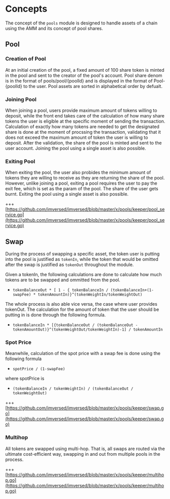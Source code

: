 <!--
order: 1
-->

# Concepts

The concept of the `pools` module is designed to handle assets of a chain using the AMM and its concept of pool shares. 

## Pool

### Creation of Pool

At an initial creation of the pool, a fixed amount of 100 share token is minted in the pool and sent to the creator of the pool's account. Pool share denom is in the format of pools/pool/{poolId} and is displayed in the format of Pool-{poolId} to the user. Pool assets are sorted in alphabetical order by defualt.

### Joining Pool

When joining a pool, users provide maximum amount of tokens willing to deposit, while the front end takes care of the calculation of how many share tokens the user is eligible at the specific moment of sending the transaction. Calculation of exactly how many tokens are needed to get the designated share is done at the moment of procssing the transaction, validating that it does not exceed the maximum amount of token the user is willing to deposit. After the validation, the share of the pool is minted and sent to the user account. Joining the pool using a single asset is also possible.

### Exiting Pool

When exiting the pool, the user also probides the minimum amount of tokens they are willing to receive as they are returning the share of the pool. However, unlike joining a pool, exiting a pool requires the user to pay the exit fee, which is set as the param of the pool. The share of the user gets burnt. Exiting the pool using a single asset is also possible. 

+++[https://github.com/imversed/imversed/blob/master/x/pools/keeper/pool_service.go](https://github.com/imversed/imversed/blob/master/x/pools/keeper/pool_service.go)

## Swap

During the process of swapping a specific asset, the token user is putting into the pool is justified as `tokenIn`, while the token that would be omitted after the swap is justified as `tokenOut`  throughout the module.

Given a tokenIn, the following calculations are done to calculate how much tokens are to be swapped and ommitted from the pool.

- `tokenBalanceOut * [ 1 - { tokenBalanceIn / (tokenBalanceIn+(1-swapFee) * tokenAmountIn)}^(tokenWeightIn/tokenWeightOut)`

The whole process is also able vice versa, the case where user provides tokenOut. The calculation  for the amount of token that the user should be putting in is done through the following formula.

- `tokenBalanceIn * [{tokenBalanceOut / (tokenBalanceOut - tokenAmountOut)}^(tokenWeightOut/tokenWeightIn)-1] / tokenAmountIn`

### Spot Price

Meanwhile, calculation of the spot price with a swap fee is done using the following formula

- `spotPrice / (1-swapFee)`

where spotPrice is 

- `(tokenBalanceIn / tokenWeightIn) / (tokenBalanceOut / tokenWeightOut)`

+++[https://github.com/imversed/imversed/blob/master/x/pools/keeper/swap.go](https://github.com/imversed/imversed/blob/master/x/pools/keeper/swap.go)

### Multihop

All tokens are swapped using multi-hop. That is, all swaps are routed via the ultimate cost-efficient way, swapping in and out from multiple pools in the process.

+++[https://github.com/imversed/imversed/blob/master/x/pools/keeper/multihop.go](https://github.com/imversed/imversed/blob/master/x/pools/keeper/multihop.go)